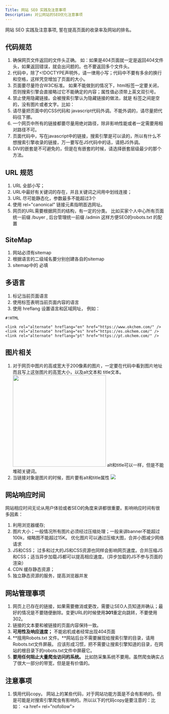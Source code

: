 ```yaml
---
Title: 网站 SEO 实践及注意事项
Description: 对公网站的SEO优化注意事项
---
```

网站 SEO 实践及注意事项, 誓在提高页面的收录率及网站的排名。

## 代码规范 ##
1. 确保网页文件返回的文件头正确。 如：如果是404页面就一定是返回404文件头，如果返回错误，就会出问题的。也不要返回多个文件头。
2. 代码中，除了<!DOCTYPE声明外，请一律用小写；代码中不要有多余的换行和空格，这样凭空增加了页面的大小。
3. 页面要尽量符合W3C标准。 如果不能做到的情况下，html标签一定要关闭，否则搜索引擎会直接略过它不能确定的内容；属性值必须带上英文双引号。
4. 禁止使用隐藏链接。会被搜索引擎认为隐藏链接的做法，就是 <a>标签之间是空的，没有图片或者文字。比如：<a href="****"></a> 
5. 请尽量把页面中的CSS代码和 javascript代码外调。不能外调的，请尽量把代码往下挪。
6. 一个网页中所有的链接都要尽量用绝对路径，除非影响性能或者一定需要用相对路径不可。
7. 页面代码中，写在javascript中的链接，搜索引擎是可以读的，所以有什么不想搜索引擎收录的链接，万一要写在JS代码中的话，请把JS外调。
8. DIV的嵌套是不可避免的，但是在有嵌套的时候，请选择嵌套层级最少的那个方法。

## URL 规范 ##
1. URL 全部小写；
2. URL中最好有关键词的存在，并且关键词之间用中划线连接；
3. URL 尽可能静态化，参数最多不能超过3个
4. 使用 rel="canonical"  链接元素指明首选网址。
5. 网页的URL需要根据网页的结构，有一定的分类。 比如买家个人中心所有页面统一前缀 /buyer , 后台管理统一前缀 /admin 这样方便SEO的robots.txt 的配置

## SiteMap ##
1. 网站必须有sitemap
2. 根据语言的二级域名要分别创建各自的sitemap
3. sitemap中的<urlset> <url> <loc> 必填

## 多语言 ##
1. <html lang="en"> 标记当前页面语言
2. 使用标签表明当前页面内容的语言 <meta http-equiv="content-language" content="pt" />
3. 使用 hreflang 设置语言和区域网址， 例如：
```
#!HTML

<link rel="alternate" hreflang="en" href="https://www.okchem.com/" />
<link rel="alternate" hreflang="es" href="https://es.okchem.com/" />
<link rel="alternate" hreflang="pt" href="https://pt.okchem.com/" />
```

## 图片相关 ## 
1. 对于网页中图片的高或宽大于200像素的图片，一定要在代码中看到图片地址而且写上这张图片的高宽大小，以及alt文本和 title文本。 <img height="290"  src=" "  width="295" alt=" " title=" " /> alt和title可以一样，但是不能堆砌关键词。
2. 当链接对象是图片的时候，图片要有alt和title属性 <a href="****"  title=" "> <img src=" " alt=" " /> </a> 

## 网站响应时间 ##
网站相应时间无论从用户体验或者SEO的角度来讲都很重要。影响响应时间有很多因素：
1. 利用浏览器缓存;  
2. 图片大小；一般情况所有图片必须经过压缩处理；一般来讲banner不能超过100k，缩略图不能超过15K。 优化图片可以通过压缩大图，合并小图减少网络请求
3. JS和CSS； 过多和过大的JS和CSS资源也同样会影响网页速度。合并压缩JS和CSS；适当异步加载JS都可以提高相应速度。（异步加载的JS不参与页面的渲染）
4. CDN 缓存静态资源；
5. 独立静态资源的服务，提高浏览器并发

## 网站管理事项 ## 
1. 网页上已存在的链接，如果需要撤消或更改，需要让SEO人员知道并确认；最好的情况是不要随便删除。变更URL的时候使用**301**重定向跳转，不要使用302。
2. 链接的文本要和被链接的页面内容保持一致。
3. **可用性及响应速度；** 不能宕机或者经常出现404页面
4. **擅用Robots.txt 文件。**网站后台不需要展现给搜索引擎的目录，请用Robots.txt文件屏蔽。 应该形成习惯，把不需要让搜索引擎知道的目录，在网站的根目录下的robots.txt文件中屏蔽它。
5. **要用任何阻止大量爬虫访问的系统。** 比如防采集系统不要用。虽然爬虫确实占了很大一部分的带宽，但是是有价值的。

## 注意事项 ##
1. 慎用代码copy。  网站上的某些代码，对于网站功能方面是不会有影响的。但是可能是对搜索引擎爬虫有影响的。所以以下的代码copy是要注意的：比如：<title></title>       <meta>     <a href=  rel=”nofollow”>